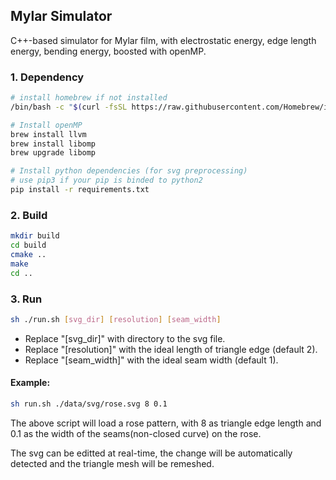 ## Mylar Simulator
C++-based simulator for Mylar film, with electrostatic energy, 
edge length energy, bending energy, boosted with openMP.


### 1. Dependency
```bash
# install homebrew if not installed
/bin/bash -c "$(curl -fsSL https://raw.githubusercontent.com/Homebrew/install/HEAD/install.sh)"
```

```bash
# Install openMP
brew install llvm
brew install libomp
brew upgrade libomp
```

```bash
# Install python dependencies (for svg preprocessing)
# use pip3 if your pip is binded to python2
pip install -r requirements.txt
```

### 2. Build

```bash
mkdir build
cd build
cmake ..
make
cd ..
```

### 3. Run
```bash
sh ./run.sh [svg_dir] [resolution] [seam_width]
```
- Replace "[svg_dir]" with directory to the svg file. 
- Replace "[resolution]" with the ideal length of triangle edge (default 2).
- Replace "[seam_width]" with the ideal seam width (default 1).

#### Example:
```bash
sh run.sh ./data/svg/rose.svg 8 0.1
```
The above script will load a rose pattern, with 8 as triangle edge length and 0.1 as the width of the seams(non-closed curve) on the rose.

The svg can be editted at real-time, the change will be automatically detected and the triangle mesh will be remeshed.

